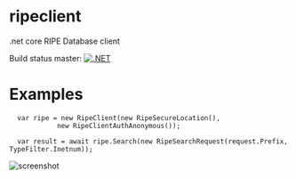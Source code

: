 # ripeclient
.net core RIPE Database client

Build status master: [![.NET](https://github.com/sherbacov/ripeclient/actions/workflows/dotnet.yml/badge.svg?branch=master)](https://github.com/sherbacov/ripeclient/actions/workflows/dotnet.yml)


# Examples
```
  var ripe = new RipeClient(new RipeSecureLocation(), 
            new RipeClientAuthAnonymous()); 

  var result = await ripe.Search(new RipeSearchRequest(request.Prefix, TypeFilter.Inetnum));
```

![screenshot](https://github.com/user-attachments/assets/74531318-9bab-4460-851b-227b239ecbdc)
